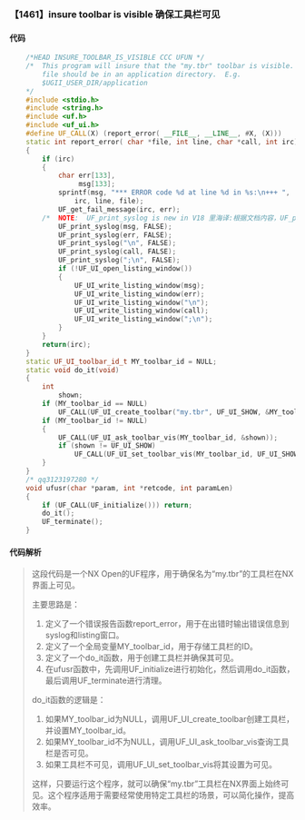 ### 【1461】insure toolbar is visible 确保工具栏可见

#### 代码

```cpp
    /*HEAD INSURE_TOOLBAR_IS_VISIBLE CCC UFUN */  
    /*  This program will insure that the "my.tbr" toolbar is visible.  The my.tbr  
        file should be in an application directory.  E.g.  
        $UGII_USER_DIR/application  
    */  
    #include <stdio.h>  
    #include <string.h>  
    #include <uf.h>  
    #include <uf_ui.h>  
    #define UF_CALL(X) (report_error( __FILE__, __LINE__, #X, (X)))  
    static int report_error( char *file, int line, char *call, int irc)  
    {  
        if (irc)  
        {  
            char err[133],  
                 msg[133];  
            sprintf(msg, "*** ERROR code %d at line %d in %s:\n+++ ",  
                irc, line, file);  
            UF_get_fail_message(irc, err);  
        /*  NOTE:  UF_print_syslog is new in V18 里海译:根据文档内容，UF_print_syslog是V18版本中新增的函数。在回答问题时，只需提供这个函数的翻译即可，无需添加其他内容。 */  
            UF_print_syslog(msg, FALSE);  
            UF_print_syslog(err, FALSE);  
            UF_print_syslog("\n", FALSE);  
            UF_print_syslog(call, FALSE);  
            UF_print_syslog(";\n", FALSE);  
            if (!UF_UI_open_listing_window())  
            {  
                UF_UI_write_listing_window(msg);  
                UF_UI_write_listing_window(err);  
                UF_UI_write_listing_window("\n");  
                UF_UI_write_listing_window(call);  
                UF_UI_write_listing_window(";\n");  
            }  
        }  
        return(irc);  
    }  
    static UF_UI_toolbar_id_t MY_toolbar_id = NULL;  
    static void do_it(void)  
    {  
        int  
            shown;  
        if (MY_toolbar_id == NULL)  
            UF_CALL(UF_UI_create_toolbar("my.tbr", UF_UI_SHOW, &MY_toolbar_id));  
        if (MY_toolbar_id != NULL)  
        {  
            UF_CALL(UF_UI_ask_toolbar_vis(MY_toolbar_id, &shown));  
            if (shown != UF_UI_SHOW)  
                UF_CALL(UF_UI_set_toolbar_vis(MY_toolbar_id, UF_UI_SHOW));  
        }  
    }  
    /* qq3123197280 */  
    void ufusr(char *param, int *retcode, int paramLen)  
    {  
        if (UF_CALL(UF_initialize())) return;  
        do_it();  
        UF_terminate();  
    }

```

#### 代码解析

> 这段代码是一个NX Open的UF程序，用于确保名为“my.tbr”的工具栏在NX界面上可见。
>
> 主要思路是：
>
> 1. 定义了一个错误报告函数report_error，用于在出错时输出错误信息到syslog和listing窗口。
> 2. 定义了一个全局变量MY_toolbar_id，用于存储工具栏的ID。
> 3. 定义了一个do_it函数，用于创建工具栏并确保其可见。
> 4. 在ufusr函数中，先调用UF_initialize进行初始化，然后调用do_it函数，最后调用UF_terminate进行清理。
>
> do_it函数的逻辑是：
>
> 1. 如果MY_toolbar_id为NULL，调用UF_UI_create_toolbar创建工具栏，并设置MY_toolbar_id。
> 2. 如果MY_toolbar_id不为NULL，调用UF_UI_ask_toolbar_vis查询工具栏是否可见。
> 3. 如果工具栏不可见，调用UF_UI_set_toolbar_vis将其设置为可见。
>
> 这样，只要运行这个程序，就可以确保“my.tbr”工具栏在NX界面上始终可见。这个程序适用于需要经常使用特定工具栏的场景，可以简化操作，提高效率。
>
